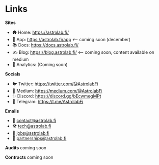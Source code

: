 # Links

**Sites**

- 🛖 Home: https://astrolab.fi/
- 💫 App: https://astrolab.fi/app <-- coming soon (december)
- 📚 Docs: https://docs.astrolab.fi/
- ✍️ Blog: https://blog.astrolab.fi/ <-- coming soon, content available on medium
- 🧮 Analytics: (Coming soon)

**Socials**

- 🐦 Twitter: https://twitter.com/@AstrolabFi
- 📝 Medium: https://medium.com/@AstrolabFi
- ✨ Discord: https://discord.gg/bEcwmegMPt
- 💬 Telegram: https://t.me/AstrolabFi

**Emails**

- 📨 contact@astrolab.fi
- 🛠️ tech@astrolab.fi
- 💼 jobs@astrolab.fi
- 🫶 partnerships@astrolab.fi

**Audits** coming soon

**Contracts** coming soon
